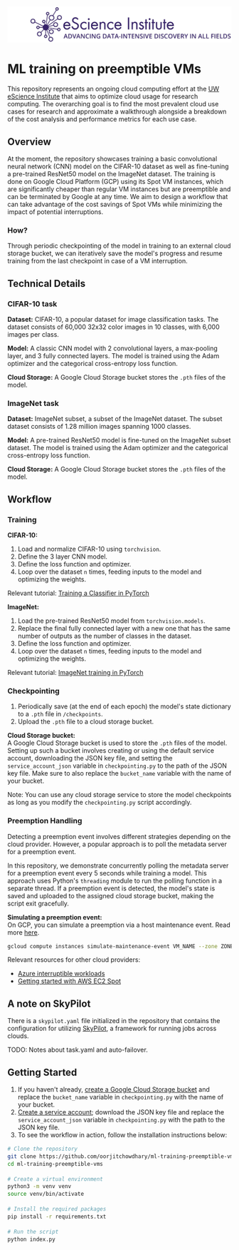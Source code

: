 ![UW eScience Institute](./assets/logo.jpg)

# ML training on preemptible VMs
This repository represents an ongoing cloud computing effort at the [UW eScience Institute](https://escience.washington.edu) that aims to optimize cloud usage for research computing. The overarching goal is to find the most prevalent cloud use cases for research and approximate a walkthrough alongside a breakdown of the cost analysis and performance metrics for each use case.

## Overview
At the moment, the repository showcases training a basic convolutional neural network (CNN) model on the CIFAR-10 dataset as well as fine-tuning a pre-trained ResNet50 model on the ImageNet dataset. The training is done on Google Cloud Platform (GCP) using its Spot VM instances, which are significantly cheaper than regular VM instances but are preemptible and can be terminated by Google at any time. We aim to design a workflow that can take advantage of the cost savings of Spot VMs while minimizing the impact of potential interruptions.

### How?
Through periodic checkpointing of the model in training to an external cloud storage bucket, we can iteratively save the model's progress and resume training from the last checkpoint in case of a VM interruption.

## Technical Details

### CIFAR-10 task
**Dataset:** CIFAR-10, a popular dataset for image classification tasks. The dataset consists of 60,000 32x32 color images in 10 classes, with 6,000 images per class.

**Model:** A classic CNN model with 2 convolutional layers, a max-pooling layer, and 3 fully connected layers. The model is trained using the Adam optimizer and the categorical cross-entropy loss function.

**Cloud Storage:** A Google Cloud Storage bucket stores the `.pth` files of the model.

### ImageNet task
**Dataset:** ImageNet subset, a subset of the ImageNet dataset. The subset dataset consists of 1.28 million images spanning 1000 classes.

**Model:** A pre-trained ResNet50 model is fine-tuned on the ImageNet subset dataset. The model is trained using the Adam optimizer and the categorical cross-entropy loss function.

**Cloud Storage:** A Google Cloud Storage bucket stores the `.pth` files of the model.

## Workflow
### Training
**CIFAR-10:**
1. Load and normalize CIFAR-10 using `torchvision`.
2. Define the 3 layer CNN model.
3. Define the loss function and optimizer.
4. Loop over the dataset `n` times, feeding inputs to the model and optimizing the weights.

Relevant tutorial: [Training a Classifier in PyTorch](https://pytorch.org/tutorials/beginner/blitz/cifar10_tutorial.html)

**ImageNet:**
1. Load the pre-trained ResNet50 model from `torchvision.models`.
2. Replace the final fully connected layer with a new one that has the same number of outputs as the number of classes in the dataset.
3. Define the loss function and optimizer.
4. Loop over the dataset `n` times, feeding inputs to the model and optimizing the weights.

Relevant tutorial: [ImageNet training in PyTorch](https://github.com/pytorch/examples/tree/main/imagenet)

### Checkpointing
1. Periodically save (at the end of each epoch) the model's state dictionary to a `.pth` file in `/checkpoints`.
2. Upload the `.pth` file to a cloud storage bucket.

**Cloud Storage bucket:**<br>
A Google Cloud Storage bucket is used to store the `.pth` files of the model. Setting up such a bucket involves creating or using the default service account, downloading the JSON key file, and setting the `service_account_json` variable in `checkpointing.py` to the path of the JSON key file. Make sure to also replace the `bucket_name` variable with the name of your bucket.

Note: You can use any cloud storage service to store the model checkpoints as long as you modify the `checkpointing.py` script accordingly.

### Preemption Handling
Detecting a preemption event involves different strategies depending on the cloud provider. However, a popular approach is to poll the metadata server for a preemption event.

In this repository, we demonstrate concurrently polling the metadata server for a preemption event every 5 seconds while training a model. This approach uses Python's `threading` module to run the polling function in a separate thread. If a preemption event is detected, the model's state is saved and uploaded to the assigned cloud storage bucket, making the script exit gracefully.

**Simulating a preemption event:**<br>
On GCP, you can simulate a preemption via a host maintenance event. Read more [here](https://cloud.google.com/compute/docs/instances/simulating-host-maintenance).

```bash
gcloud compute instances simulate-maintenance-event VM_NAME --zone ZONE
```

Relevant resources for other cloud providers:
- [Azure interruptible workloads](https://learn.microsoft.com/en-us/azure/architecture/guide/spot/spot-eviction)
- [Getting started with AWS EC2 Spot](https://aws.amazon.com/ec2/spot/getting-started/)

## A note on SkyPilot
There is a `skypilot.yaml` file initialized in the repository that contains the configuration for utilizing [SkyPilot](https://skypilot.readthedocs.io/en/latest/docs/index.html), a framework for running jobs across clouds.

TODO: Notes about task.yaml and auto-failover. 

## Getting Started
1. If you haven't already, [create a Google Cloud Storage bucket](https://cloud.google.com/storage/docs/creating-buckets) and replace the `bucket_name` variable in `checkpointing.py` with the name of your bucket.
2. [Create a service account](https://cloud.google.com/iam/docs/creating-managing-service-accounts); download the JSON key file and replace the `service_account_json` variable in `checkpointing.py` with the path to the JSON key file.
3. To see the workflow in action, follow the installation instructions below:
```bash
# Clone the repository
git clone https://github.com/oorjitchowdhary/ml-training-preemptible-vms.git
cd ml-training-preemptible-vms

# Create a virtual environment
python3 -m venv venv
source venv/bin/activate

# Install the required packages
pip install -r requirements.txt

# Run the script
python index.py
```